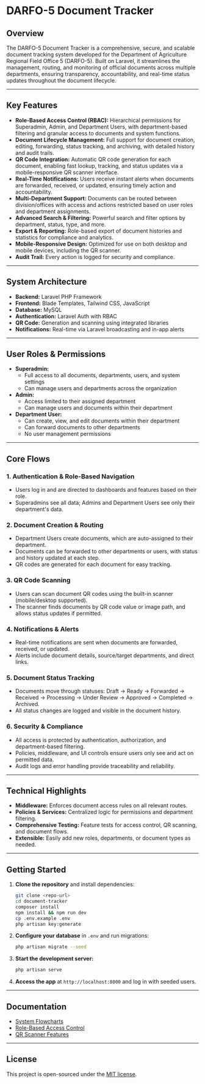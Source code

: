 # DARFO-5 Document Tracker

## Overview
The DARFO-5 Document Tracker is a comprehensive, secure, and scalable document tracking system developed for the Department of Agriculture Regional Field Office 5 (DARFO-5). Built on Laravel, it streamlines the management, routing, and monitoring of official documents across multiple departments, ensuring transparency, accountability, and real-time status updates throughout the document lifecycle.

---

## Key Features
- **Role-Based Access Control (RBAC):** Hierarchical permissions for Superadmin, Admin, and Department Users, with department-based filtering and granular access to documents and system functions.
- **Document Lifecycle Management:** Full support for document creation, editing, forwarding, status tracking, and archiving, with detailed history and audit trails.
- **QR Code Integration:** Automatic QR code generation for each document, enabling fast lookup, tracking, and status updates via a mobile-responsive QR scanner interface.
- **Real-Time Notifications:** Users receive instant alerts when documents are forwarded, received, or updated, ensuring timely action and accountability.
- **Multi-Department Support:** Documents can be routed between division/offices with access and actions restricted based on user roles and department assignments.
- **Advanced Search & Filtering:** Powerful search and filter options by department, status, type, and more.
- **Export & Reporting:** Role-based export of document histories and statistics for compliance and analytics.
- **Mobile-Responsive Design:** Optimized for use on both desktop and mobile devices, including the QR scanner.
- **Audit Trail:** Every action is logged for security and compliance.

---

## System Architecture
- **Backend:** Laravel PHP Framework
- **Frontend:** Blade Templates, Tailwind CSS, JavaScript
- **Database:** MySQL
- **Authentication:** Laravel Auth with RBAC
- **QR Code:** Generation and scanning using integrated libraries
- **Notifications:** Real-time via Laravel broadcasting and in-app alerts

---

## User Roles & Permissions
- **Superadmin:**
  - Full access to all documents, departments, users, and system settings
  - Can manage users and departments across the organization
- **Admin:**
  - Access limited to their assigned department
  - Can manage users and documents within their department
- **Department User:**
  - Can create, view, and edit documents within their department
  - Can forward documents to other departments
  - No user management permissions

---

## Core Flows
### 1. Authentication & Role-Based Navigation
- Users log in and are directed to dashboards and features based on their role.
- Superadmins see all data; Admins and Department Users see only their department's data.

### 2. Document Creation & Routing
- Department Users create documents, which are auto-assigned to their department.
- Documents can be forwarded to other departments or users, with status and history updated at each step.
- QR codes are generated for each document for easy tracking.

### 3. QR Code Scanning
- Users can scan document QR codes using the built-in scanner (mobile/desktop supported).
- The scanner finds documents by QR code value or image path, and allows status updates if permitted.

### 4. Notifications & Alerts
- Real-time notifications are sent when documents are forwarded, received, or updated.
- Alerts include document details, source/target departments, and direct links.

### 5. Document Status Tracking
- Documents move through statuses: Draft → Ready → Forwarded → Received → Processing → Under Review → Approved → Completed → Archived.
- All status changes are logged and visible in the document history.

### 6. Security & Compliance
- All access is protected by authentication, authorization, and department-based filtering.
- Policies, middleware, and UI controls ensure users only see and act on permitted data.
- Audit logs and error handling provide traceability and reliability.

---

## Technical Highlights
- **Middleware:** Enforces document access rules on all relevant routes.
- **Policies & Services:** Centralized logic for permissions and department filtering.
- **Comprehensive Testing:** Feature tests for access control, QR scanning, and document flows.
- **Extensible:** Easily add new roles, departments, or document types as needed.

---

## Getting Started
1. **Clone the repository** and install dependencies:
   ```bash
   git clone <repo-url>
   cd document-tracker
   composer install
   npm install && npm run dev
   cp .env.example .env
   php artisan key:generate
   ```
2. **Configure your database** in `.env` and run migrations:
   ```bash
   php artisan migrate --seed
   ```
3. **Start the development server:**
   ```bash
   php artisan serve
   ```
4. **Access the app** at `http://localhost:8000` and log in with seeded users.

---

## Documentation
- [System Flowcharts](docs/document_tracking_system_flowchart.md)
- [Role-Based Access Control](docs/ROLE_BASED_ACCESS_CONTROL.md)
- [QR Scanner Features](docs/README_QR_SCANNER.md)

---

## License
This project is open-sourced under the [MIT license](https://opensource.org/licenses/MIT).
